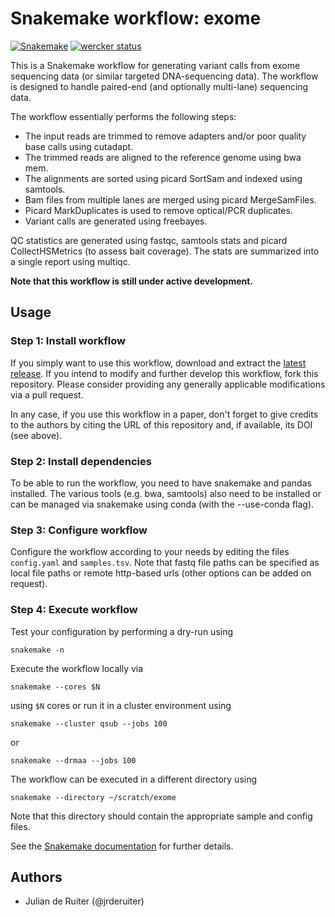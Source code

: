 # Snakemake workflow: exome

[![Snakemake](https://img.shields.io/badge/snakemake-≥3.13.3-brightgreen.svg)](https://snakemake.bitbucket.io)
[![wercker status](https://app.wercker.com/status/1a082864b6d5aded29f41c2e44387763/s/master "wercker status")](https://app.wercker.com/project/byKey/1a082864b6d5aded29f41c2e44387763)

This is a Snakemake workflow for generating variant calls from exome sequencing
data (or similar targeted DNA-sequencing data). The workflow is designed to
handle paired-end (and optionally multi-lane) sequencing data.

The workflow essentially performs the following steps:

* The input reads are trimmed to remove adapters and/or poor quality base calls
  using cutadapt.
* The trimmed reads are aligned to the reference genome using bwa mem.
* The alignments are sorted using picard SortSam and indexed using samtools.
* Bam files from multiple lanes are merged using picard MergeSamFiles.
* Picard MarkDuplicates is used to remove optical/PCR duplicates.
* Variant calls are generated using freebayes.

QC statistics are generated using fastqc, samtools stats and picard
CollectHSMetrics (to assess bait coverage). The stats are summarized into a
single report using multiqc.

**Note that this workflow is still under active development.**

## Usage

### Step 1: Install workflow

If you simply want to use this workflow, download and extract the
[latest release](https://github.com/jrderuiter/snakemake-exome/releases).
If you intend to modify and further develop this workflow, fork this
repository. Please consider providing any generally applicable modifications
via a pull request.

In any case, if you use this workflow in a paper, don't forget to give credits
to the authors by citing the URL of this repository and, if available, its
DOI (see above).

### Step 2: Install dependencies

To be able to run the workflow, you need to have snakemake and pandas
installed. The various tools (e.g. bwa, samtools) also need to be installed
or can be managed via snakemake using conda (with the --use-conda flag).

### Step 3: Configure workflow

Configure the workflow according to your needs by editing the files
`config.yaml` and `samples.tsv`. Note that fastq file paths can be specified
as local file paths or remote http-based urls (other options can be added
on request).

### Step 4: Execute workflow

Test your configuration by performing a dry-run using

    snakemake -n

Execute the workflow locally via

    snakemake --cores $N

using `$N` cores or run it in a cluster environment using

    snakemake --cluster qsub --jobs 100

or

    snakemake --drmaa --jobs 100

The workflow can be executed in a different directory using

    snakemake --directory ~/scratch/exome

Note that this directory should contain the appropriate sample and config files.

See the [Snakemake documentation](https://snakemake.readthedocs.io) for
further details.

## Authors

* Julian de Ruiter (@jrderuiter)
